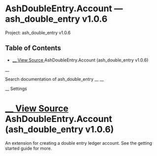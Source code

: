 # AshDoubleEntry.Account — ash_double_entry v1.0.6

Project: ash_double_entry v1.0.6

## Table of Contents

- [ __ View Source ](external_link) AshDoubleEntry.Account (ash_double_entry v1.0.6)

__

Search documentation of ash_double_entry __ __

__ Settings

#  [ __ View Source ](external_link) AshDoubleEntry.Account (ash_double_entry v1.0.6)

An extension for creating a double entry ledger account. See the getting started guide for more.
